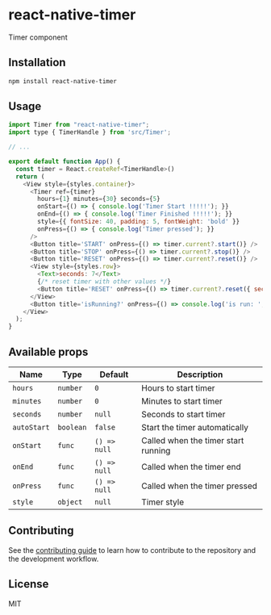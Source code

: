 # react-native-timer

Timer component

## Installation

```sh
npm install react-native-timer
```

## Usage

```js
import Timer from "react-native-timer";
import type { TimerHandle } from 'src/Timer';

// ...

export default function App() {
  const timer = React.createRef<TimerHandle>()
  return (
    <View style={styles.container}>
      <Timer ref={timer}
        hours={1} minutes={30} seconds={5}
        onStart={() => { console.log('Timer Start !!!!!'); }}
        onEnd={() => { console.log('Timer Finished !!!!!'); }}
        style={{ fontSize: 40, padding: 5, fontWeight: 'bold' }}
        onPress={() => { console.log('Timer pressed'); }}
      />
      <Button title='START' onPress={() => timer.current?.start()} />
      <Button title='STOP' onPress={() => timer.current?.stop()} />
      <Button title='RESET' onPress={() => timer.current?.reset()} />
      <View style={styles.row}>
        <Text>seconds: 7</Text>
        {/* reset timer with other values */}
        <Button title='RESET' onPress={() => timer.current?.reset({ seconds: 7 })} />
      </View>
      <Button title='isRunning?' onPress={() => console.log('is run: ', timer.current?.isRunning())} />
    </View>
  );
}
```

## Available props

| Name                             | Type                 | Default                        | Description                                                                                                                                |
| -------------------------------- | -------------------- | ------------------------------ | ------------------------------------------------------------------------------------------------------------------------------------------ |
| `hours`                          | `number`             | `0`                            | Hours to start timer |
| `minutes`                        | `number`             | `0`                            | Minutes to start timer |
| `seconds`                        | `number`             | `null`                         | Seconds to start timer |
| `autoStart`                      | `boolean`            | `false`                        | Start the timer automatically |
| `onStart`                        | `func`               | `() => null`                   | Called when the timer start running |
| `onEnd`                          | `func`               | `() => null`                   | Called when the timer end |
| `onPress`                        | `func`               | `() => null`                   | Called when the timer pressed |
| `style`                          | `object`             | `null`                         | Timer style |
                                              

## Contributing

See the [contributing guide](CONTRIBUTING.md) to learn how to contribute to the repository and the development workflow.

## License

MIT

